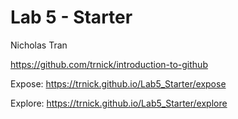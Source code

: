 # Lab 5 - Starter

Nicholas Tran

https://github.com/trnick/introduction-to-github

Expose: https://trnick.github.io/Lab5_Starter/expose

Explore: https://trnick.github.io/Lab5_Starter/explore
